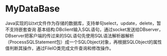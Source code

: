 # MyDataBase
Java实现的以txt文件作为存储的数据库，支持单句select，update，delete，暂不支持嵌套查询
基本结构:DBclient输入SQL语句，通过socket发送给DBserver，DBserver把客户端的传过来的SQL语句先使用SQL语法解析器解析（ProcessSQLStatement包）成一个SQLObject对象，再根据SQLObject的属性值判断其操作，通过FileIO类完成文件查询和修改操作。
